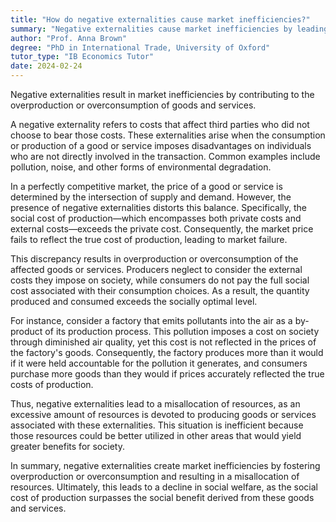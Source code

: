 ```yaml
---
title: "How do negative externalities cause market inefficiencies?"
summary: "Negative externalities cause market inefficiencies by leading to overproduction or overconsumption of goods or services."
author: "Prof. Anna Brown"
degree: "PhD in International Trade, University of Oxford"
tutor_type: "IB Economics Tutor"
date: 2024-02-24
---
```


Negative externalities result in market inefficiencies by contributing to the overproduction or overconsumption of goods and services.

A negative externality refers to costs that affect third parties who did not choose to bear those costs. These externalities arise when the consumption or production of a good or service imposes disadvantages on individuals who are not directly involved in the transaction. Common examples include pollution, noise, and other forms of environmental degradation.

In a perfectly competitive market, the price of a good or service is determined by the intersection of supply and demand. However, the presence of negative externalities distorts this balance. Specifically, the social cost of production—which encompasses both private costs and external costs—exceeds the private cost. Consequently, the market price fails to reflect the true cost of production, leading to market failure.

This discrepancy results in overproduction or overconsumption of the affected goods or services. Producers neglect to consider the external costs they impose on society, while consumers do not pay the full social cost associated with their consumption choices. As a result, the quantity produced and consumed exceeds the socially optimal level.

For instance, consider a factory that emits pollutants into the air as a by-product of its production process. This pollution imposes a cost on society through diminished air quality, yet this cost is not reflected in the prices of the factory's goods. Consequently, the factory produces more than it would if it were held accountable for the pollution it generates, and consumers purchase more goods than they would if prices accurately reflected the true costs of production.

Thus, negative externalities lead to a misallocation of resources, as an excessive amount of resources is devoted to producing goods or services associated with these externalities. This situation is inefficient because those resources could be better utilized in other areas that would yield greater benefits for society.

In summary, negative externalities create market inefficiencies by fostering overproduction or overconsumption and resulting in a misallocation of resources. Ultimately, this leads to a decline in social welfare, as the social cost of production surpasses the social benefit derived from these goods and services.
    